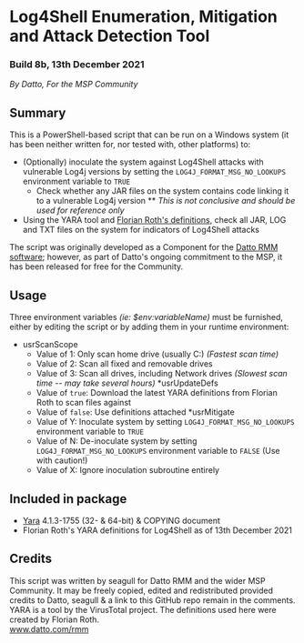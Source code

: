 # Log4Shell Enumeration, Mitigation and Attack Detection Tool
### Build 8b, 13th December 2021
_By Datto, For the MSP Community_

## Summary
This is a PowerShell-based script that can be run on a Windows system (it has been neither written for, nor tested with, other platforms) to:
* (Optionally) inoculate the system against Log4Shell attacks with vulnerable Log4j versions by setting the `LOG4J_FORMAT_MSG_NO_LOOKUPS` environment variable to `TRUE`
    * Check whether any JAR files on the system contains code linking it to a vulnerable Log4j version
** _This is not conclusive and should be used for reference only_
* Using the YARA tool and [Florian Roth's definitions](https://github.com/Neo23x0/signature-base/blob/master/yara/expl_log4j_cve_2021_44228.yar), check all JAR, LOG and TXT files on the system for indicators of Log4Shell attacks

The script was originally developed as a Component for the [Datto RMM software](www.datto.com/rmm); however, as part of Datto's ongoing commitment to the MSP, it has been released for free for the Community.

## Usage

Three environment variables _(ie: $env:variableName)_ must be furnished, either by editing the script or by adding them in your runtime environment:
* usrScanScope
    * Value of 1: Only scan home drive (usually C:) _(Fastest scan time)_
    * Value of 2: Scan all fixed and removable drives
    * Value of 3: Scan all drives, including Network drives _(Slowest scan time -- may take several hours)_
*usrUpdateDefs
    * Value of `true`: Download the latest YARA definitions from Florian Roth to scan files against
    * Value of `false`: Use definitions attached
*usrMitigate
    * Value of Y: Inoculate system by setting `LOG4J_FORMAT_MSG_NO_LOOKUPS` environment variable to `TRUE`
    * Value of N: De-inoculate system by setting `LOG4J_FORMAT_MSG_NO_LOOKUPS` environment variable to `FALSE` (Use with caution!)
    * Value of X: Ignore inoculation subroutine entirely

## Included in package

* [Yara](https://github.com/VirusTotal/yara) 4.1.3-1755 (32- & 64-bit) & COPYING document
* Florian Roth's YARA definitions for Log4Shell as of 13th December 2021

## Credits
This script was written by seagull for Datto RMM and the wider MSP Community. It may be freely copied, edited and redistributed provided credits to Datto, seagull & a link to this GitHub repo remain in the comments.  
YARA is a tool by the VirusTotal project. The definitions used here were created by Florian Roth.  
www.datto.com/rmm
